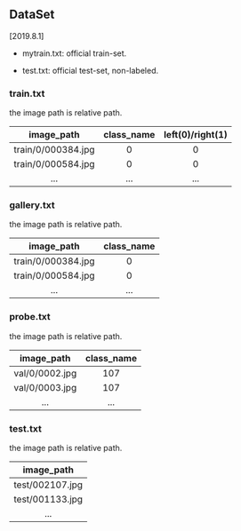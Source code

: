 ## DataSet
[2019.8.1]

* mytrain.txt: official train-set.


* test.txt: official test-set, non-labeled.

### train.txt  
the image path is relative path.

| image_path | class_name | left(0)/right(1)|
| :--------: | :--------: | :-------------: |
| train/0/000384.jpg | 0 | 0 |
| train/0/000584.jpg | 0 | 0 |
| ... | ... | ... |

### gallery.txt
the image path is relative path.

| image_path | class_name |
| :--------: | :--------: |
| train/0/000384.jpg | 0 |
| train/0/000584.jpg | 0 |
| ... | ... |

### probe.txt
the image path is relative path.

| image_path | class_name |
| :--------: | :--------: |
| val/0/0002.jpg | 107 |
| val/0/0003.jpg | 107 |
| ... | ... |


### test.txt
the image path is relative path.

| image_path |
| :--------: |
| test/002107.jpg |
| test/001133.jpg |
| ... |
